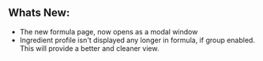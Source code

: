 Whats New:
----------------------
- The new formula page, now opens as a modal window
- Ingredient profile isn't displayed any longer in formula, if group enabled. 
  This will provide a better and cleaner view.
